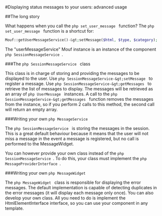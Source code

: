 #Displaying status messages to your users: advanced usage

##The long story

What happens when you call the ```php set_user_message ``` function?
The ```php set_user_message ``` function is a shortcut for:

```php
Mouf::getUserMessageService()-&gt;setMessage($html, $type, $category);
```

The "userMessageService" Mouf instance is an instance of the component ```php SessionMessageService ```.

###The ```php SessionMessageService ``` class

This class is in charge of storing and providing the messages to be displayed to the user.
Use ```php SessionMessageService-&gt;setMessage ``` to register a message. Use 
 ```php SessionMessageService-&gt;getMessages ``` to retrieve the list of messages to display.
The messages will be retrieved as an array of ```php UserMessage ``` instances.
A call to the ```php SessionMessageService-&gt;getMessages ``` function removes the messages from
the instance, so if you perform 2 calls to this method, the second call will return an empty array.

###Writing your own ```php MessageService ```

The ```php SessionMessageService ``` is storing the messages in the session. This is a great default
behaviour because it means that the user will not miss a message in the event a message is registered,
but no call is performed to the MessageWidget.

You can however provide your own class instead of the ```php SessionMessageService ```. To do this,
your class must implement the ```php MessageProviderInterface ```.

###Writing your own ```php MessageWidget ```

The ```php MessageWidget ``` class is responsible for displaying the error messages.
The default implementation is capable of detecting duplicates in the error messages (it
will display each message only once). You can also develop your own class. All you need to
do is implement the HtmlElementInterface interface, so you can use your component in any template.
